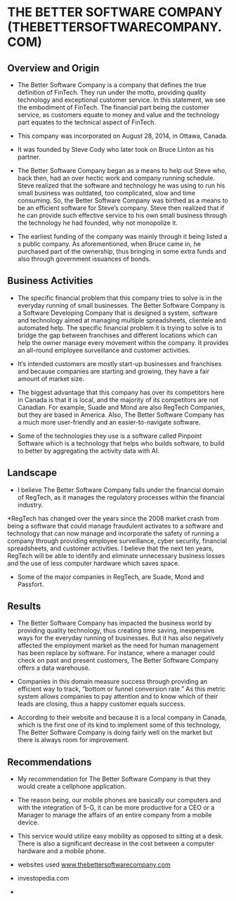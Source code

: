 # THE BETTER SOFTWARE COMPANY (THEBETTERSOFTWARECOMPANY.COM)

## Overview and Origin

* The Better Software Company is a company that defines the true definition of FinTech. They run under the motto, providing quality technology and exceptional customer service. In this statement, we see the embodiment of FinTech. The financial part being the customer service, as customers equate to money and value and the technology part equates to the technical aspect of FinTech.

* This company was incorporated on August 28, 2014, in Ottawa, Canada. 

* It was founded by Steve Cody who later took on Bruce Linton as his partner. 

* The Better Software Company began as a means to help out Steve who, back then, had an over hectic work and company running schedule. Steve realized that the software and technology he was using to run his small business was outdated, too complicated, slow and time consuming. So, the Better Software Company was birthed as a means to be an efficient software for Steve’s company. Steve then realized that if he can provide such effective service to his own small business through the technology he had founded, why not monopolize it.

* The earliest funding of the company was mainly through it being listed a s public company. As aforementioned, when Bruce came in, he purchased part of the ownership, thus bringing in some extra funds and also through government issuances of bonds.

## Business Activities

* The specific financial problem that this company tries to solve is in the everyday running of small businesses. The Better Software Company is a Software Developing Company that is designed a system, software and technology aimed at managing multiple spreadsheets, clientele and automated help. The specific financial problem it is trying to solve is to bridge the gap between franchises and different locations which can help the owner manage every movement within the company. It provides an all-round employee surveillance and customer activities.

* It’s intended customers are mostly start-up businesses and franchises and because companies are starting and growing, they have a fair amount of market size. 

* The biggest advantage that this company has over its competitors here in Canada is that it is local, and the majority of its competitors are not Canadian. For example, Suade and Mond are also RegTech Companies, but they are based in America. Also, The Better Software Company has a much more user-friendly and an easier-to-navigate software.

* Some of the technologies they use is a software called Pinpoint Software which is a technology that helps who builds software, to build to better by aggregating the activity data with AI.

## Landscape

* I believe The Better Software Company falls under the financial domain of RegTech, as it manages the regulatory processes within the financial industry.

*RegTech has changed over the years since the 2008 market crash from being a software that could manage fraudulent activates to a software and technology that can now manage and incorporate the safety of running a company through providing employee surveillance, cyber security, financial spreadsheets, and customer activities. I believe that the next ten years, RegTech will be able to identify and eliminate unnecessary business losses and the use of less computer hardware which saves space.

* Some of the major companies in RegTech, are Suade, Mond and Passfort.

## Results

* The Better Software Company has impacted the business world by providing quality technology, thus creating time saving, inexpensive ways for the everyday running of businesses. But it has also negatively affected the employment market as the need for human management has been replace by software. For instance, where a manager could check on past and present customers, The Better Software Company offers a data warehouse. 

* Companies in this domain measure success through providing an efficient way to track, “bottom or funnel conversion rate.” As this metric system allows companies to pay attention and to know which of their leads are closing, thus a happy customer equals success.

* According to their website and because it is a local company in Canada, which is the first one of its kind to implement some of this technology, The Better Software Company is doing fairly well on the market but there is always room for improvement.

## Recommendations

* My recommendation for The Better Software Company is that they would create a cellphone application.

* The reason being, our mobile phones are basically our computers and with the integration of 5-G, it can be more productive for a CEO or a Manager to manage the affairs of an entire company from a mobile device.  

* This service would utilize easy mobility as opposed to sitting at a desk. There is also a significant decrease in the cost between a computer hardware and a mobile phone.
* websites used www.thebettersoftwarecompany.com
* investopedia.com
*
